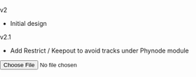 v2
  - Initial design

v2.1

  - Add Restrict / Keepout to avoid tracks under Phynode module


<script type="text/javascript" src="https://raw.githubusercontent.com/ofauchon/eagle_viewer/master/src/index.js"></script>
<div id="topBar">
    <form>
        <input type="file" onChange="loadFile(this.files[0])">
    </form>
</div>
<div id="bottomAreaContainer">
    <div id="sideBar">
        <form id="layerCheckboxForm">
        </form>
    </div>
    <div id="scrollView" onMouseDown="MouseDownHandler(event, this)" onMouseMove="MouseMoveHandler(event, this)" onMouseUp="MouseUpHandler(event, this)">
        <svg xmlns="http://www.w3.org/2000/svg" version="1.1" id="svgElementId" style="">
            <style type="text/css">
                body, html {margin: 0; padding: 0}
                .wire, .poly {fill: none; stroke-linecap: round; stroke-linejoin: round}
                .poly {stroke-dasharray: 0.5,3}
                .via {fill-rule: evenodd}
                .rect, .via {stroke: none}
                .origin {stroke: #949494; stroke-width: 1; fill: none; vector-effect: non-scaling-stroke;}
                text {cursor: default}
            </style>
            <style type="text/css" id="styleSheetLayerColors">
            </style>
            <style type="text/css" id="styleSheetLayerVisibility">
            </style>
            <g id="packagesGroup" style="display: none">
            </g>
            <g id="boardGroup">
            </g>
        </svg>
    </div>
</div>

